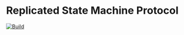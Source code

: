 # Replicated State Machine Protocol

[![Build](https://github.com/atomix/atomix/actions/workflows/build-and-test-protocols-rsm.yml/badge.svg)](https://github.com/atomix/atomix/actions/workflows/build-and-test-protocols-rsm.yml)
